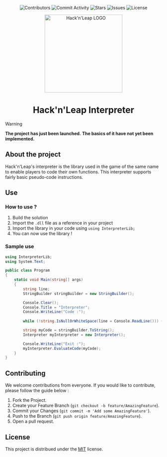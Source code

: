 <p align="center">
  <img alt="Contributors" src="https://img.shields.io/github/contributors/Hack-n-Leap/interpreter?style=for-the-badge">
  <img alt="Commit Activity" src="https://img.shields.io/github/commit-activity/m/Hack-n-leap/interpreter?style=for-the-badge">
  <img alt="Stars" src="https://img.shields.io/github/stars/Hack-n-leap/interpreter?style=for-the-badge">
  <img alt="Issues" src="https://img.shields.io/github/issues/Hack-n-leap/interpreter?style=for-the-badge">
  <img alt="License" src="https://img.shields.io/github/license/Hack-n-Leap/interpreter?style=for-the-badge">
</p>

<p align="center">
  <img width="250px" src="https://github.com/Hack-n-Leap/game/assets/79806369/d94f47c7-9f6d-4ecd-8739-44ee7bf6dd6b" alt="Hack'n'Leap LOGO" align="center">
  <h1 align="center">Hack'n'Leap Interpreter</h1>
</p>

> [!WARNING]
> **The project has just been launched.** 
> **The basics of it have not yet been implemented.**

## About the project
Hack'n'Leap's interpreter is the library used in the game of the same name to enable players to code their own functions.
This interpreter supports fairly basic pseudo-code instructions.

## Use
### How to use ?
1. Build the solution
2. Import the `.dll` file as a reference in your project
3. Import the library in your code using `using InterpreterLib;`
4. You can now use the library !

### Sample use
```csharp
using InterpreterLib;
using System.Text;

public class Program
{
    static void Main(string[] args)
    {
        string line;
        StringBuilder stringBuilder = new StringBuilder();

        Console.Clear();
        Console.Title = "Interpreter";
        Console.WriteLine("Code :");
        
        while (!string.IsNullOrWhiteSpace(line = Console.ReadLine())) { stringBuilder.AppendLine(line); }

        string myCode = stringBuilder.ToString();
        Interpreter myInterpreter = new Interpreter();

        Console.WriteLine("Exit :");
        myInterpreter.EvaluateCode(myCode);
    }
}
```

## Contributing
We welcome contributions from everyone. If you would like to contribute, please follow the guide below :

1. Fork the Project.
2. Create your Feature Branch (`git checkout -b feature/AmazingFeature`).
3. Commit your Changes (`git commit -m 'Add some AmazingFeature'`).
4. Push to the Branch (`git push origin feature/AmazingFeature`).
5. Open a pull request.

## License
This project is distribued under the [MIT](https://github.com/Hack-n-Leap/interpreter/blob/master/LICENSE) license.
